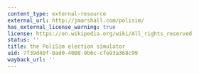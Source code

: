 ```yaml
---
content_type: external-resource
external_url: http://jmarshall.com/polisim/
has_external_license_warning: true
license: https://en.wikipedia.org/wiki/All_rights_reserved
status: ''
title: the PoliSim election simulator
uid: 7f39d40f-0ad0-4008-9b6c-cfe93a368c99
wayback_url: ''
---
```

